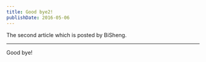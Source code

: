 ```yaml
---
title: Good bye2!
publishDate: 2016-05-06
---
```


The second article which is posted by BiSheng.

---

Good bye!
